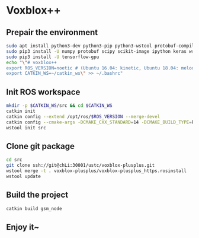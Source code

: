 # Voxblox++

## Prepair the environment
```bash
sudo apt install python3-dev python3-pip python3-wstool protobuf-compiler dh-autoreconf ccache libpcl1-dev libpcl-dev
sudo pip3 install -U numpy protobuf scipy scikit-image ipython keras wrapt simplejson netaddr osrf-pycommon scipy pillow catkin_pkg rospkg opencv-python empy
sudo pip3 install -U tensorflow-gpu
echo "\"# voxblox++
export ROS_VERSION=noetic # (Ubuntu 16.04: kinetic, Ubuntu 18.04: melodic, Ubuntu 20.04 noetic)
export CATKIN_WS=~/catkin_ws\" >> ~/.bashrc"
```

## Init ROS workspace
```bash
mkdir -p $CATKIN_WS/src && cd $CATKIN_WS
catkin init
catkin config --extend /opt/ros/$ROS_VERSION --merge-devel
catkin config --cmake-args -DCMAKE_CXX_STANDARD=14 -DCMAKE_BUILD_TYPE=Release -DCMAKE_EXPORT_COMPILE_COMMANDS=Yes
wstool init src
```

## Clone git package
```bash
cd src
git clone ssh://git@chLi:30001/ustc/voxblox-plusplus.git
wstool merge -t . voxblox-plusplus/voxblox-plusplus_https.rosinstall
wstool update
```

## Build the project
```bash
catkin build gsm_node
```

## Enjoy it~
